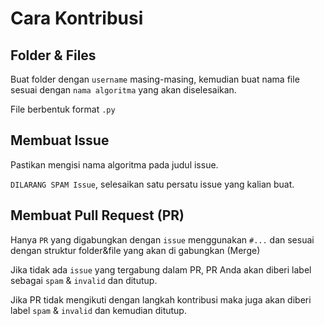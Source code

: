 # Cara Kontribusi

## Folder & Files
Buat folder dengan `username` masing-masing, kemudian buat nama file sesuai dengan `nama algoritma` yang akan diselesaikan.

File berbentuk format `.py`

## Membuat Issue
Pastikan mengisi nama algoritma pada judul issue.

`DILARANG SPAM Issue`, selesaikan satu persatu issue yang kalian buat.

## Membuat Pull Request (PR)
Hanya `PR` yang digabungkan dengan `issue` menggunakan `#...` dan sesuai dengan struktur folder&file yang akan di gabungkan (Merge)

Jika tidak ada `issue` yang tergabung dalam PR, PR Anda akan diberi label sebagai `spam` & `invalid` dan ditutup.

Jika PR tidak mengikuti dengan langkah kontribusi maka juga akan diberi label `spam` & `invalid` dan kemudian ditutup.

